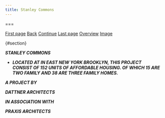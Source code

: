 ```yaml
---
title: Stanley Commons
---
```


===

[First page](text0.html) [Back](text9.html) [Continue](text11.html)
[Last page](text12.html) [Overview](praxis-02-19-16.html)
[Image](img10.html)

  

 {#section}

***STANLEY COMMONS***

-   ***LOCATED AT IN EAST NEW YORK BROOKLYN, THIS PROJECT CONSIST OF 152
    UNITS OF AFFORDABLE HOUSING. OF WHICH 15 ARE TWO FAMILY AND 38 ARE
    THREE FAMILY HOMES.***

***A PROJECT BY***

***DATTNER ARCHITECTS***

***IN ASSOCIATION WITH***

***PRAXIS ARCHITECTS***
